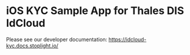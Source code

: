 # iOS KYC Sample App for Thales DIS IdCloud

Please see our developer documentation: https://idcloud-kyc.docs.stoplight.io/
